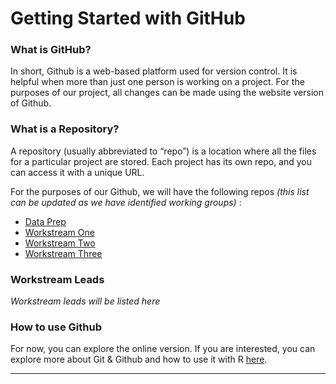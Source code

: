 # Getting Started with GitHub 

### What is GitHub? 
In short, Github is a web-based platform used for version control. It is helpful when more than just one person is working on a project. For the purposes of our project, all changes can be made using the website version of Github. 

### What is a Repository? 
A repository (usually abbreviated to “repo”) is a location where all the files for a particular project are stored. Each project has its own repo, and you can access it with a unique URL. 

For the purposes of our Github, we will have the following repos _(this list can be updated as we have identified working groups)_ : 

- [Data Prep](https://github.com/AMPATH-Capstone/DataPrep)
- [Workstream One](https://github.com/AMPATH-Capstone/WorkstreamOne)
- [Workstream Two](https://github.com/AMPATH-Capstone/WorkstreamTwo)
- [Workstream Three](https://github.com/AMPATH-Capstone/WorkstreamThree)


### Workstream Leads 
_Workstream leads will be listed here_ 

### How to use Github 
For now, you can explore the online version. If you are interested, you can explore more about Git & Github and how to use it with R [here](https://happygitwithr.com/rstudio-git-github.html). 

---
